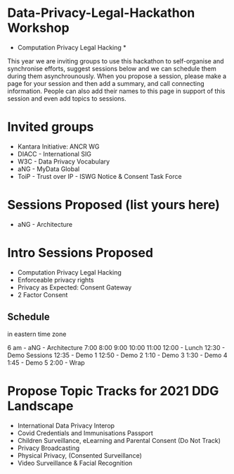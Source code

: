 # Data-Privacy-Legal-Hackathon Workshop
* Computation Privacy Legal Hacking * 

This year we are inviting groups to use this hackathon to self-organise and synchronise efforts, suggest sessions below and we can schedule them during them asynchrounously.  When you propose a session, please make a page for your session and then add a summary, and call connecting information.  People can also add their names to this page in support of this session and even add topics to sessions. 

# Invited groups
* Kantara Initiative: ANCR WG
* DIACC - International SIG
* W3C - Data Privacy Vocabulary
* aNG - MyData Global
* ToiP - Trust over IP - ISWG Notice & Consent Task Force

# Sessions Proposed (list yours here) 
* aNG - Architecture 

# Intro Sessions Proposed 
* Computation Privacy Legal Hacking
* Enforceable privacy rights
* Privacy as Expected: Consent Gateway
* 2 Factor Consent 

## Schedule 
in eastern time zone

6 am - aNG - Architecture
7:00 
8:00 
9:00 
10:00 
11:00
12:00 - Lunch
12:30 - Demo Sessions
12:35 - Demo 1
12:50 - Demo 2
1:10 - Demo 3
1:30 - Demo 4
1:45 - Demo 5
2:00 - Wrap 

# Propose Topic Tracks for 2021 DDG Landscape
* International Data Privacy Interop  
* Covid Credentials and Immunisations Passport
* Children Surveillance, eLearning and Parental Consent (Do Not Track)
* Privacy Broadcasting
* Physical Privacy, (Consented Surveillance)
* Video Surveillance & Facial Recognition

